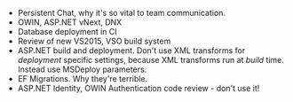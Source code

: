 * Persistent Chat, why it's so vital to team communication.
* OWIN, ASP.NET vNext, DNX
* Database deployment in CI
* Review of new VS2015, VSO build system
* ASP.NET build and deployment. Don't use XML transforms for *deployment* specific settings, because XML transforms run at *build* time. Instead use MSDeploy parameters.
* EF Migrations. Why they're terrible.
* ASP.NET Identity, OWIN Authentication code review - don't use it!
